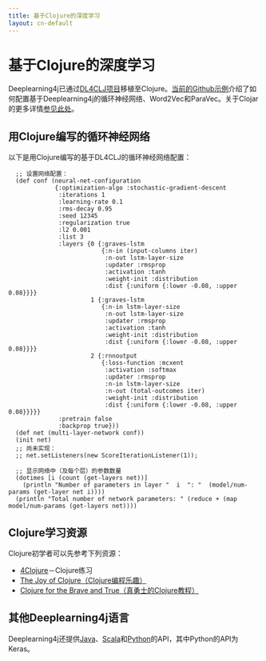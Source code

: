 ```yaml
---
title: 基于Clojure的深度学习
layout: cn-default
---
```


# 基于Clojure的深度学习

Deeplearning4j已通过[DL4CLJ项目](https://github.com/engagor/dl4clj)移植至Clojure。[当前的Github示例](https://github.com/engagor/dl4clj/tree/master/src/dl4clj/examples)介绍了如何配置基于Deeplearning4j的循环神经网络、Word2Vec和ParaVec。关于Clojar的更多详情[参见此处](https://clojars.org/dl4clj)。

## 用Clojure编写的循环神经网络

以下是用Clojure编写的基于DL4CLJ的循环神经网络配置：

      ;; 设置网络配置：
      (def conf (neural-net-configuration
                 {:optimization-algo :stochastic-gradient-descent
                  :iterations 1
                  :learning-rate 0.1
                  :rms-decay 0.95
                  :seed 12345
                  :regularization true
                  :l2 0.001
                  :list 3
                  :layers {0 {:graves-lstm
                              {:n-in (input-columns iter)
                               :n-out lstm-layer-size
                               :updater :rmsprop
                               :activation :tanh
                               :weight-init :distribution
                               :dist {:uniform {:lower -0.08, :upper 0.08}}}}
                           1 {:graves-lstm
                              {:n-in lstm-layer-size
                               :n-out lstm-layer-size
                               :updater :rmsprop
                               :activation :tanh
                               :weight-init :distribution
                               :dist {:uniform {:lower -0.08, :upper 0.08}}}}
                           2 {:rnnoutput
                              {:loss-function :mcxent
                               :activation :softmax
                               :updater :rmsprop
                               :n-in lstm-layer-size
                               :n-out (total-outcomes iter)
                               :weight-init :distribution
                               :dist {:uniform {:lower -0.08, :upper 0.08}}}}}
                  :pretrain false
                  :backprop true}))
      (def net (multi-layer-network conf))
      (init net)
      ;; 尚未实现：
      ;; net.setListeners(new ScoreIterationListener(1));

      ;; 显示网络中（及每个层）的参数数量
      (dotimes [i (count (get-layers net))]
        (println "Number of parameters in layer "  i  ": "  (model/num-params (get-layer net i))))
      (println "Total number of network parameters: " (reduce + (map model/num-params (get-layers net))))

## Clojure学习资源

Clojure初学者可以先参考下列资源：

* [4Clojure](http://www.4clojure.com/)－Clojure练习
* [The Joy of Clojure（Clojure编程乐趣）](http://www.joyofclojure.com/)
* [Clojure for the Brave and True（真勇士的Clojure教程）](http://www.braveclojure.com/clojure-for-the-brave-and-true/)

## 其他Deeplearning4j语言

Deeplearning4j还提供[Java](https://github.com/eclipse/deeplearning4j)、[Scala](https://github.com/deeplearning4j/ScalNet)和[Python](./keras)的API，其中Python的API为Keras。
